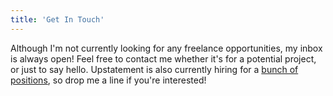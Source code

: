```yaml
---
title: 'Get In Touch'
---
```


Although I'm not currently looking for any freelance opportunities, my inbox is always open! Feel free to contact me whether it's for a potential project, or just to say hello. Upstatement is also currently hiring for a [bunch of positions](https://www.upstatement.com/jobs/), so drop me a line if you're interested!
